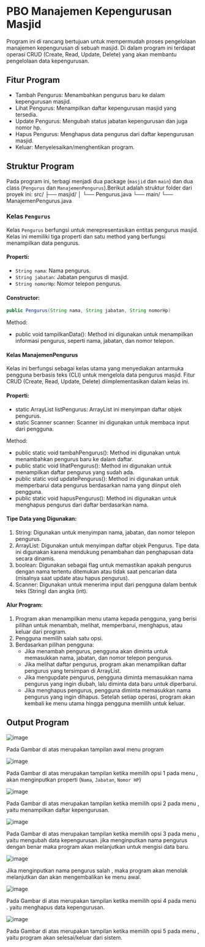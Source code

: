 # PBO Manajemen Kepengurusan Masjid
Program ini di rancang bertujuan untuk mempermudah proses pengelolaan manajemen kepengurusan di sebuah masjid.
Di dalam program ini terdapat operasi CRUD (Create, Read, Update, Delete) yang akan membantu pengelolaan data kepengurusan.

## Fitur Program
- Tambah Pengurus: Menambahkan pengurus baru ke dalam kepengurusan masjid.
- Lihat Pengurus: Menampilkan daftar kepengurusan masjid yang tersedia.
- Update Pengurus: Mengubah status jabatan kepengurusan dan juga nomor hp.
- Hapus Pengurus: Menghapus data pengurus dari daftar kepengurusan masjid.
- Keluar: Menyelesaikan/menghentikan program.

## Struktur Program
Pada program ini, terbagi menjadi dua package (`masjid` dan `main`) dan dua class (`Pengurus` dan `ManajemenPengurus`).Berikut adalah struktur folder dari proyek ini:
src/ ├── masjid/ │ └── Pengurus.java └── main/ └── ManajemenPengurus.java

### Kelas `Pengurus`
Kelas `Pengurus` berfungsi untuk merepresentasikan entitas pengurus masjid. Kelas ini memiliki tiga properti dan satu method yang berfungsi menampilkan data pengurus.

#### Properti:
- `String nama`: Nama pengurus.
- `String jabatan`: Jabatan pengurus di masjid.
- `String nomorHp`: Nomor telepon pengurus.

#### Constructor:
```java
public Pengurus(String nama, String jabatan, String nomorHp)
```
Method:
- public void tampilkanData(): Method ini digunakan untuk menampilkan informasi pengurus, seperti nama, jabatan, dan nomor telepon.

#### Kelas ManajemenPengurus
Kelas ini berfungsi sebagai kelas utama yang menyediakan antarmuka pengguna berbasis teks (CLI) untuk mengelola data pengurus masjid. Fitur CRUD (Create, Read, Update, Delete) diimplementasikan dalam kelas ini.

#### Properti:
- static ArrayList<Pengurus> listPengurus: ArrayList ini menyimpan daftar objek pengurus.
- static Scanner scanner: Scanner ini digunakan untuk membaca input dari pengguna.

Method:
- public static void tambahPengurus(): Method ini digunakan untuk menambahkan pengurus baru ke dalam daftar.
- public static void lihatPengurus(): Method ini digunakan untuk menampilkan daftar pengurus yang sudah ada.
- public static void updatePengurus(): Method ini digunakan untuk memperbarui data pengurus berdasarkan nama yang diinput oleh pengguna.
- public static void hapusPengurus(): Method ini digunakan untuk menghapus pengurus dari daftar berdasarkan nama.

#### Tipe Data yang Digunakan:
1. String: Digunakan untuk menyimpan nama, jabatan, dan nomor telepon pengurus.
2. ArrayList: Digunakan untuk menyimpan daftar objek Pengurus. Tipe data ini digunakan karena mendukung penambahan dan penghapusan data secara dinamis.
3. boolean: Digunakan sebagai flag untuk memastikan apakah pengurus dengan nama tertentu ditemukan atau tidak saat pencarian data (misalnya saat update atau hapus pengurus).
4. Scanner: Digunakan untuk menerima input dari pengguna dalam bentuk teks (String) dan angka (int).

#### Alur Program:
1. Program akan menampilkan menu utama kepada pengguna, yang berisi pilihan untuk menambah, melihat, memperbarui, menghapus, atau keluar dari program.
2. Pengguna memilih salah satu opsi.
3. Berdasarkan pilihan pengguna:
      - Jika menambah pengurus, pengguna akan diminta untuk memasukkan nama, jabatan, dan nomor telepon pengurus.
      - Jika melihat daftar pengurus, program akan menampilkan daftar pengurus yang tersimpan di ArrayList.
      - Jika mengupdate pengurus, pengguna diminta memasukkan nama pengurus yang ingin diubah, lalu diminta data baru untuk diperbarui.
      - Jika menghapus pengurus, pengguna diminta memasukkan nama pengurus yang ingin dihapus.
Setelah setiap operasi, program akan kembali ke menu utama hingga pengguna memilih untuk keluar.

## Output Program

![image](https://github.com/user-attachments/assets/87cf7582-560e-45e5-99b2-fcee0687e379)

Pada Gambar di atas merupakan tampilan awal menu program

![image](https://github.com/user-attachments/assets/6eb7d03d-02c5-4681-972f-fc9b267ac356)

Pada Gambar di atas merupakan tampilan ketika memilih opsi 1 pada menu , akan menginputkan properti (`Nama`, `Jabatan`, `Nomor HP`)

![image](https://github.com/user-attachments/assets/93b98c97-c64e-4bf3-ba4d-6bf9226039ac)

Pada Gambar di atas merupakan tampilan ketika memilih opsi 2 pada menu , yaitu menampilkan daftar kepengurusan.

![image](https://github.com/user-attachments/assets/8001f1c1-1e18-4fcf-abdb-cc183aa72a42)

Pada Gambar di atas merupakan tampilan ketika memilih opsi 3 pada menu , yaitu mengubah data kepengurusan. jika menginputkan nama pengurus dengan benar maka program akan melanjutkan untuk mengisi data baru.

![image](https://github.com/user-attachments/assets/820965ee-60dd-45a0-b72f-784dd664c3ad)

Jika menginputkan nama pengurus salah , maka program akan menolak melanjutkan dan akan mengembalikan ke menu awal.

![image](https://github.com/user-attachments/assets/2b28115d-317e-45b1-8b2e-1de71d969b35)

Pada Gambar di atas merupakan tampilan ketika memilih opsi 4 pada menu . yaitu menghapus data kepengurusan.

![image](https://github.com/user-attachments/assets/2d2d5531-0eb7-4cee-ba71-b811f03c6b5f)

Pada Gambar di atas merupakan tampilan ketika memilih opsi 5 pada menu , yaitu program akan selesai/keluar dari sistem.






